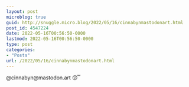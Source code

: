 ```yaml
---
layout: post
microblog: true
guid: http://snuggle.micro.blog/2022/05/16/cinnabynmastodonart.html
post_id: 4547224
date: 2022-05-16T00:56:50-0000
lastmod: 2022-05-16T00:56:50-0000
type: post
categories:
- "Posts"
url: /2022/05/16/cinnabynmastodonart.html
---
```

<p>@cinnabyn@mastodon.art 😴</p>

